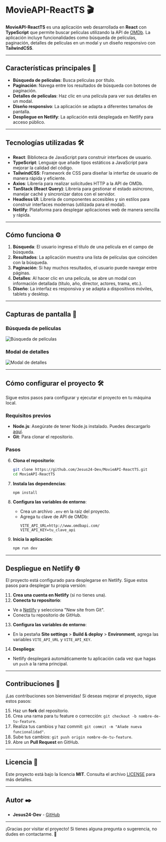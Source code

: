 # MovieAPI-ReactTS 🎬

**MovieAPI-ReactTS** es una aplicación web desarrollada en **React** con **TypeScript** que permite buscar películas utilizando la API de [OMDb](http://www.omdbapi.com/). La aplicación incluye funcionalidades como búsqueda de películas, paginación, detalles de películas en un modal y un diseño responsivo con **TailwindCSS**.

---

## Características principales 🚀

- **Búsqueda de películas**: Busca películas por título.
- **Paginación**: Navega entre los resultados de búsqueda con botones de paginación.
- **Detalles de películas**: Haz clic en una película para ver sus detalles en un modal.
- **Diseño responsivo**: La aplicación se adapta a diferentes tamaños de pantalla.
- **Despliegue en Netlify**: La aplicación está desplegada en Netlify para acceso público.

---

## Tecnologías utilizadas 🛠️

- **React**: Biblioteca de JavaScript para construir interfaces de usuario.
- **TypeScript**: Lenguaje que añade tipos estáticos a JavaScript para mejorar la calidad del código.
- **TailwindCSS**: Framework de CSS para diseñar la interfaz de usuario de manera rápida y eficiente.
- **Axios**: Librería para realizar solicitudes HTTP a la API de OMDb.
- **TanStack (React Query)**: Librería para gestionar el estado asíncrono, manejar caché y sincronizar datos con el servidor.
- **Headless UI**: Librería de componentes accesibles y sin estilos para construir interfaces modernas (utilizada para el modal).
- **Netlify**: Plataforma para desplegar aplicaciones web de manera sencilla y rápida.

---

## Cómo funciona ⚙️

1. **Búsqueda**: El usuario ingresa el título de una película en el campo de búsqueda.
2. **Resultados**: La aplicación muestra una lista de películas que coinciden con la búsqueda.
3. **Paginación**: Si hay muchos resultados, el usuario puede navegar entre páginas.
4. **Detalles**: Al hacer clic en una película, se abre un modal con información detallada (título, año, director, actores, trama, etc.).
5. **Diseño**: La interfaz es responsiva y se adapta a dispositivos móviles, tablets y desktop.

---

## Capturas de pantalla 📸

### Búsqueda de películas
![Búsqueda de películas](https://github.com/user-attachments/assets/ff6757da-ca0e-4c80-83c9-bbbd2aea5a31)

### Modal de detalles
![Modal de detalles](https://github.com/user-attachments/assets/d323afc6-19dd-4eb3-bd60-4fbbae96df78)


---

## Cómo configurar el proyecto 🛠️

Sigue estos pasos para configurar y ejecutar el proyecto en tu máquina local.

### Requisitos previos

- **Node.js**: Asegúrate de tener Node.js instalado. Puedes descargarlo [aquí](https://nodejs.org/).
- **Git**: Para clonar el repositorio.

### Pasos

6. **Clona el repositorio**:
   ```bash
   git clone https://github.com/Jesus24-Dev/MovieAPI-ReactTS.git
   cd MovieAPI-ReactTS
   ```

7. **Instala las dependencias**:
   ```bash
   npm install
   ```

8. **Configura las variables de entorno**:
   - Crea un archivo `.env` en la raíz del proyecto.
   - Agrega tu clave de API de OMDb:
     ```env
     VITE_API_URL=http://www.omdbapi.com/
     VITE_API_KEY=tu_clave_api
     ```

9. **Inicia la aplicación**:
   ```bash
   npm run dev
   ```
---

## Despliegue en Netlify 🌐

El proyecto está configurado para desplegarse en Netlify. Sigue estos pasos para desplegar tu propia versión:

11. **Crea una cuenta en Netlify** (si no tienes una).
12. **Conecta tu repositorio**:
   - Ve a [Netlify](https://www.netlify.com/) y selecciona "New site from Git".
   - Conecta tu repositorio de GitHub.
13. **Configura las variables de entorno**:
   - En la pestaña **Site settings** > **Build & deploy** > **Environment**, agrega las variables `VITE_API_URL` y `VITE_API_KEY`.
14. **Despliega**:
   - Netlify desplegará automáticamente tu aplicación cada vez que hagas un `push` a la rama principal.

---

## Contribuciones 🤝

¡Las contribuciones son bienvenidas! Si deseas mejorar el proyecto, sigue estos pasos:

15. Haz un **fork** del repositorio.
16. Crea una rama para tu feature o corrección: `git checkout -b nombre-de-tu-feature`.
17. Realiza tus cambios y haz commit: `git commit -m "Añade nueva funcionalidad"`.
18. Sube tus cambios: `git push origin nombre-de-tu-feature`.
19. Abre un **Pull Request** en GitHub.

---

## Licencia 📄

Este proyecto está bajo la licencia **MIT**. Consulta el archivo [LICENSE](LICENSE) para más detalles.

---

## Autor ✒️

- **Jesus24-Dev** - [GitHub](https://github.com/Jesus24-Dev)

---

¡Gracias por visitar el proyecto! Si tienes alguna pregunta o sugerencia, no dudes en contactarme. 🚀
